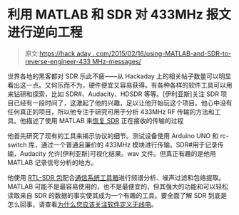 # 利用 MATLAB 和 SDR 对 433MHz 报文进行逆向工程

> 原文:[https://hack aday . com/2015/02/16/using-MATLAB-and-SDR-to-reverse-engineer-433 MHz-messages/](https://hackaday.com/2015/02/16/using-matlab-and-sdr-to-reverse-engineer-433mhz-messages/)

世界各地的黑客都对 SDR 乐此不疲——从 Hackaday 上的相关帖子数量可以明显看出这一点。又何乐而不为，硬件便宜又容易获得。有各种各样的软件工具可以用来钻研和探索，比如 SDR#、Audacity、HDSDR 等等。[伊利亚斯]关注 SDR 项目已经有一段时间了，这激起了他的兴趣，足以让他开始玩这个项目。他心中没有任何真正的项目，所以他专注于研究可用于分析 433MHz RF 传输的方法和工具。他描述了使用 MATLAB 来[恢复 SDR](https://ilias.giechaskiel.com/posts/rtl_433/index.html) 正在接收的传输的过程

他首先研究了现有的工具来揭示协议的细节。测试设备使用 Arduino UNO 和 rc-switch 库，通过一个普通且廉价的 433MHz 模块进行传输。SDR#用于记录传输，Audacity 允许[伊利亚斯]可视化结果。wav 文件。但真正有趣的是他用 MATLAB 记录信号分析的地方。

他使用 [RTL-SDR 包](https://uk.mathworks.com/hardware-support/rtl-sdr.html)配合[通信系统工具箱](https://uk.mathworks.com/products/communications/)进行频谱分析、噪声过滤和包络提取。MATLAB 可能不是最容易使用的，也不是最便宜的，但其强大的功能和可以轻松读取来自 SDR 的数据的事实使其成为一个有趣的工具。要全面了解 SDR 到底是怎么回事，请查看[为什么您应该关注软件定义无线电](http://hackaday.com/2015/02/12/why-you-should-care-about-software-defined-radio/)。